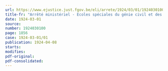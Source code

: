 ```yaml
---
url: https://www.ejustice.just.fgov.be/eli/arrete/1924/03/01/1924030100/justel
title-fr: "Arrêté ministériel - Ecoles spéciales du génie civil et des arts et manufactures annexées à l'Université de Gand - Modification du règlement organique intérieur - Enseignement de la chimie"
date: 1924-03-01
source:
number: 1924030100
page: 1856
case: 1924-03-01/01
publication: 1924-04-08
starts:
modifies:
pdf-original:
pdf-consolidated:
---
```


